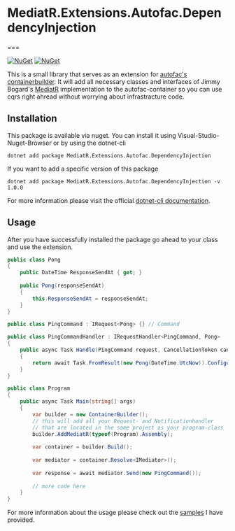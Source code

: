 # MediatR.Extensions.Autofac.DependencyInjection
===

[![NuGet](https://img.shields.io/nuget/dt/MediatR.Extensions.Autofac.DependencyInjection.svg)](https://www.nuget.org/packages/MediatR.Extensions.Autofac.DependencyInjection) 
[![NuGet](https://img.shields.io/nuget/vpre/MediatR.Extensions.Autofac.DependencyInjection.svg)](https://www.nuget.org/packages/MediatR.Extensions.Autofac.DependencyInjection)

This is a small library that serves as an extension for [autofac's containerbuilder](https://autofac.org/).
It will add all necessary classes and interfaces of Jimmy Bogard's [MediatR](https://github.com/jbogard/MediatR) implementation to the autofac-container so you can use cqrs right ahread without worrying about infrastracture code.

## Installation

This package is available via nuget. You can install it using Visual-Studio-Nuget-Browser or by using the dotnet-cli

```
dotnet add package MediatR.Extensions.Autofac.DependencyInjection
```

If you want to add a specific version of this package

```
dotnet add package MediatR.Extensions.Autofac.DependencyInjection -v 1.0.0
```

For more information please visit the official [dotnet-cli documentation](https://docs.microsoft.com/en-us/dotnet/core/tools/dotnet-add-package).

## Usage

After you have successfully installed the package go ahead to your class and use the extension.

```c#
public class Pong 
{
    public DateTime ResponseSendAt { get; }
    
    public Pong(responseSendAt)
    {
        this.ResponseSendAt = responseSendAt;
    }
}

public class PingCommand : IRequest<Pong> {} // Command

public class PingCommandHandler : IRequestHandler<PingCommand, Pong>
{
    public async Task Handle(PingCommand request, CancellationToken cancellationToken) 
    {
        return await Task.FromResult(new Pong(DateTime.UtcNow)).ConfigureAwait(false);
    } 
}

public class Program 
{
    public async Task Main(string[] args)
    {
        var builder = new ContainerBuilder();
        // this will add all your Request- and Notificationhandler
        // that are located in the same project as your program-class
        builder.AddMediatR(typeof(Program).Assembly);
        
        var container = builder.Build();
        
        var mediator = container.Resolve<IMediator>();
        
        var response = await mediator.Send(new PingCommand());
        
        // more code here
    }
}
```

For more information about the usage please check out the [samples](https://github.com/alsami/MediatR.Extensions.Autofac.DependencyInjection/samples) I have provided.

